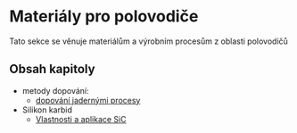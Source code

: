 # Materiály pro polovodiče

Tato sekce se věnuje materiálům a výrobním procesům z oblasti polovodičů

## Obsah kapitoly
- metody dopování:
  - [dopování jadernými procesy](jaderne_dopovani.md)
- Silikon karbid
  - [Vlastnosti a aplikace SiC](karbid_kremiku.md)
